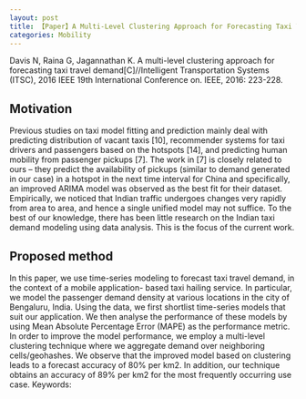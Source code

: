 ```yaml
---
layout: post
title: 【Paper】A Multi-Level Clustering Approach for Forecasting Taxi Travel Demand
categories: Mobility
---
```


Davis N, Raina G, Jagannathan K. A multi-level clustering approach for forecasting taxi travel demand[C]//Intelligent Transportation Systems (ITSC), 2016 IEEE 19th International Conference on. IEEE, 2016: 223-228.

## Motivation

Previous studies on taxi model fitting and prediction
mainly deal with predicting distribution of vacant taxis [10], recommender systems for taxi drivers and passengers based on the hotspots [14], and predicting human mobility from passenger pickups [7]. The work in [7] is closely related to ours – they predict the availability of pickups (similar to demand generated in our case) in a hotspot in the next time interval for China and specifically, an improved ARIMA model was observed as the best fit for their dataset. Empirically, we noticed that Indian traffic undergoes changes very rapidly from area to area, and hence a single unified model may not suffice. To the best of our knowledge, there has been little research on the Indian taxi demand modeling using data analysis. This is the focus of the current work.

## Proposed method

In this paper, we use time-series modeling to forecast taxi travel demand, in the context of a mobile application- based taxi hailing service. In particular, we model the passenger demand density at various locations in the city of Bengaluru, India. Using the data, we first shortlist time-series models that suit our application. We then analyse the performance of these models by using Mean Absolute Percentage Error (MAPE) as the performance metric. In order to improve the model performance, we employ a multi-level clustering technique where we aggregate demand over neighboring cells/geohashes. We observe that the improved model based on clustering leads to a forecast accuracy of 80% per km2. In addition, our technique obtains an accuracy of 89% per km2 for the most frequently occurring use case. Keywords: